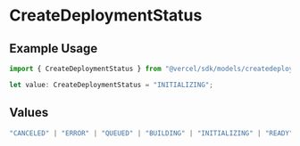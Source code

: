 # CreateDeploymentStatus

## Example Usage

```typescript
import { CreateDeploymentStatus } from "@vercel/sdk/models/createdeploymentop.js";

let value: CreateDeploymentStatus = "INITIALIZING";
```

## Values

```typescript
"CANCELED" | "ERROR" | "QUEUED" | "BUILDING" | "INITIALIZING" | "READY"
```